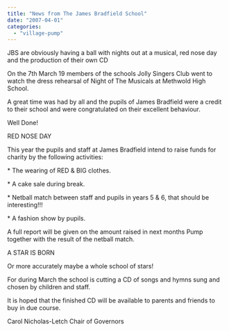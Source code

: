 ```yaml
---
title: "News from The James Bradfield School"
date: "2007-04-01"
categories: 
  - "village-pump"
---
```


JBS are obviously having a ball with nights out at a musical, red nose day and the production of their own CD

On the 7th March 19 members of the schools Jolly Singers Club went to watch the dress rehearsal of Night of The Musicals at Methwold High School.

A great time was had by all and the pupils of James Bradfield were a credit to their school and were congratulated on their excellent behaviour.

Well Done!

RED NOSE DAY

This year the pupils and staff at James Bradfield intend to raise funds for charity by the following activities:

\* The wearing of RED & BIG clothes.

\* A cake sale during break.

\* Netball match between staff and pupils in years 5 & 6, that should be interesting!!!

\* A fashion show by pupils.

A full report will be given on the amount raised in next months Pump together with the result of the netball match.

A STAR IS BORN

Or more accurately maybe a whole school of stars!

For during March the school is cutting a CD of songs and hymns sung and chosen by children and staff.

It is hoped that the finished CD will be available to parents and friends to buy in due course.

Carol Nicholas-Letch Chair of Governors
